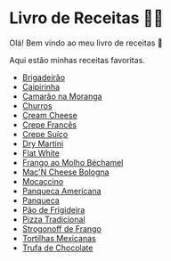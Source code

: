 # Livro de Receitas :woman_cook: #

Olá! Bem vindo ao meu livro de receitas :cookie:

Aqui estão minhas receitas favoritas.

- [Brigadeirão](https://github.com/SantOliver92/Livro-Receitas/blob/master/receitas/Brigadeirao.md)
- [Caipirinha](https://github.com/SantOliver92/Livro-Receitas/blob/master/receitas/Caipirinha.md)
- [Camarão na Moranga](https://github.com/SantOliver92/Livro-Receitas/blob/master/receitas/Camarao-na-Moranga.md)
- [Churros](https://github.com/SantOliver92/Livro-Receitas/blob/master/receitas/Churros.md)
- [Cream Cheese](https://github.com/SantOliver92/Livro-Receitas/blob/master/receitas/Cream-Cheese.md)
- [Crepe Francês](https://github.com/SantOliver92/Livro-Receitas/blob/master/receitas/Crepe-Frances.md)
- [Crepe Suíço](https://github.com/SantOliver92/Livro-Receitas/blob/master/receitas/Crepe-Suico.md)
- [Dry Martini](https://github.com/SantOliver92/Livro-Receitas/blob/master/receitas/Dry-Martini.md)
- [Flat White](https://github.com/SantOliver92/Livro-Receitas/blob/master/receitas/Flat-White.md)
- [Frango ao Molho Béchamel](https://github.com/SantOliver92/Livro-Receitas/blob/master/receitas/Frango-ao-Molho-Bechamel.md)
- [Mac'N Cheese Bologna](https://github.com/SantOliver92/Livro-Receitas/blob/master/receitas/Mac-and-Cheese-Bologna.md)
- [Mocaccino](https://github.com/SantOliver92/Livro-Receitas/blob/master/receitas/Mocaccino.md)
- [Panqueca Americana](https://github.com/SantOliver92/Livro-Receitas/blob/master/receitas/Panqueca-Americana.md)
- [Panqueca](https://github.com/SantOliver92/Livro-Receitas/blob/master/receitas/Panqueca.md)
- [Pão de Frigideira](https://github.com/SantOliver92/Livro-Receitas/blob/master/receitas/Pao-de-Frigideira.md)
- [Pizza Tradicional](https://github.com/SantOliver92/Livro-Receitas/blob/master/receitas/Pizza-Tradicional.md)
- [Strogonoff de Frango](https://github.com/SantOliver92/Livro-Receitas/blob/master/receitas/Strogonoff.md)
- [Tortilhas Mexicanas](https://github.com/SantOliver92/Livro-Receitas/blob/master/receitas/Tortilhas-Mexicanas.md)
- [Trufa de Chocolate](https://github.com/SantOliver92/Livro-Receitas/blob/master/receitas/Trufa-de-Chocolate.md)

